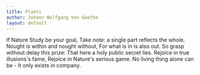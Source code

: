 ```yaml
---
title: Plants
author: Johann Wolfgang Von Goethe
layout: default
---
```


If Nature Study be your goal,
Take note: a single part reflects the whole.
Nought is within and nought without,
For what is in is also out.
So grasp without delay this prize:
That here a holy public secret lies.
Rejoice in true illusions's fame,
Rejoice in Nature's serious game.
No living thing alone can be - 
It only exists in company. 
